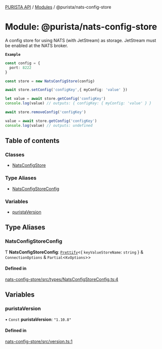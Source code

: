 [PURISTA API](../README.md) / [Modules](../modules.md) / @purista/nats-config-store

# Module: @purista/nats-config-store

A config store for using NATS (with JetStream) as storage.
JetStream must be enabled at the NATS broker.

**`Example`**

```typescript
const config = {
  port: 8222
}

const store = new NatsConfigStore(config)

await store.setConfig('configKey',{ myConfig: 'value' })

let value = await store.getConfig('configKey')
console.log(value) // outputs: { configKey: { myConfig: 'value' } }

await store.removeConfig('configKey')

value = await store.getConfig('configKey')
console.log(value) // outputs: undefined
```

## Table of contents

### Classes

- [NatsConfigStore](../classes/purista_nats_config_store.NatsConfigStore.md)

### Type Aliases

- [NatsConfigStoreConfig](purista_nats_config_store.md#natsconfigstoreconfig)

### Variables

- [puristaVersion](purista_nats_config_store.md#puristaversion)

## Type Aliases

### NatsConfigStoreConfig

Ƭ **NatsConfigStoreConfig**: [`Prettify`](purista_core.md#prettify)\<\{ `keyValueStoreName`: `string`  } & `ConnectionOptions` & `Partial`\<`KvOptions`\>\>

#### Defined in

[nats-config-store/src/types/NatsConfigStoreConfig.ts:4](https://github.com/puristajs/purista/blob/master/packages/nats-config-store/src/types/NatsConfigStoreConfig.ts#L4)

## Variables

### puristaVersion

• `Const` **puristaVersion**: ``"1.10.8"``

#### Defined in

[nats-config-store/src/version.ts:1](https://github.com/puristajs/purista/blob/master/packages/nats-config-store/src/version.ts#L1)
